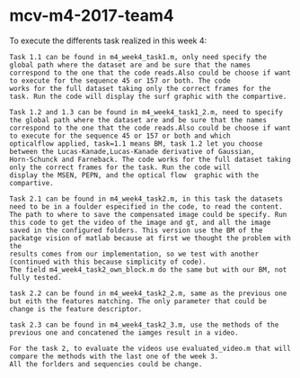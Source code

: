 # mcv-m4-2017-team4

To execute the differents task realized in this week 4:

    Task 1.1 can be found in m4_week4_task1.m, only need specify the global path where the dataset are and be sure that the names 
    correspond to the one that the code reads.Also could be choose if want to execute for the sequence 45 or 157 or both. The code 
	works for the full dataset taking only the correct frames for the task. Run the code will display the surf graphic with the compartive.
	
	Task 1.2 and 1.3 can be found in m4_week4_task1_2.m, need to specify the global path where the dataset are and be sure that the names 
    correspond to the one that the code reads.Also could be choose if want to execute for the sequence 45 or 157 or both and which
	opticalflow applied, task=1.1 means BM, task 1.2 let you choose between the Lucas-Kanade,Lucas-Kanade derivative of Gaussian,
	Horn-Schunck and Farneback. The code works for the full dataset taking only the correct frames for the task. Run the code will
	display the MSEN, PEPN, and the optical flow  graphic with the compartive.

    Task 2.1 can be found in m4_week4_task2.m, in this task the datasets need to be in a foulder especified in the code, to read the content.
	The path to where to save the compensated image could be specify. Run this code to get the video of the image and gt, and all the image
	saved in the configured folders. This version use the BM of the packatge vision of matlab because at first we thought the problem with the 
	results comes from our implementation, so we test with another (continued with this because simplicity of code). 
	The field m4_week4_task2_own_block.m do the same but with our BM, not fully tested.

    task 2.2 can be found in m4_week4_task2_2.m, same as the previous one but eith the features matching. The only parameter that could be 
	change is the feature descriptor.
    
    task 2.3 can be found in m4_week4_task2_3.m, use the methods of the previous one and concatened the iamges result in a video.
	
	For the task 2, to evaluate the videos use evaluated_video.m that will compare the methods with the last one of the week 3.
	All the forlders and sequencies could be change.
